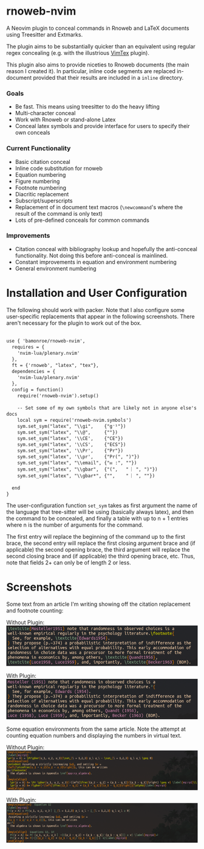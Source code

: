 # rnoweb-nvim

A Neovim plugin to conceal commands in Rnoweb and LaTeX documents using Treesitter and Extmarks.

The plugin aims to be substantially quicker than an equivalent using regular
regex concealing (e.g. with the illustrious
[VimTex](https://github.com/lervag/vimtex) plugin).

This plugin also aims to provide niceties to Rnoweb documents (the main reason
I created it). In particular, inline code segments are replaced in-document
provided that their results are included in a `inline` directory.

### Goals
- Be fast. This means using treesitter to do the heavy lifting  
- Multi-character conceal  
- Work with Rnoweb or stand-alone Latex  
- Conceal latex symbols and provide interface for users to specify their own conceals  

### Current Functionality
- Basic citation conceal  
- Inline code substitution for rnoweb  
- Equation numbering  
- Figure numbering  
- Footnote numbering  
- Diacritic replacement  
- Subscript/superscripts  
- Replacement of in document text macros (`\newcommand`'s where the result of the command is only text)  
- Lots of pre-defined conceals for common commands  

### Improvements
- Citation conceal with bibliography lookup and hopefully the anti-conceal functionality. Not doing this before anti-conceal is mainlined.  
- Constant improvements in equation and environment numbering  
- General environment numbering  

# Installation and User Configuration

The following should work with packer. Note that I also configure some
user-specific replacements that appear in the following screenshots. There
aren't necessary for the plugin to work out of the box.

```{lua}

use { 'bamonroe/rnoweb-nvim',
  requires = {
    'nvim-lua/plenary.nvim'
  },
  ft = {'rnoweb', "latex", "tex"},
  dependencies = {
    'nvim-lua/plenary.nvim'
  },
  config = function()
    require('rnoweb-nvim').setup()

    -- Set some of my own symbols that are likely not in anyone else's docs
    local sym = require('rnoweb-nvim.symbols')
    sym.set_sym("latex", "\\gi",    {"g⁻¹"})
    sym.set_sym("latex", "\\@",     {""})
    sym.set_sym("latex", '\\CE',    {"CE"})
    sym.set_sym("latex", '\\CS',    {"ECS"})
    sym.set_sym("latex", '\\Pr',    {"Pr"})
    sym.set_sym("latex", '\\pr',    {"Pr(", ")"})
    sym.set_sym("latex", "\\email", {"✉ :", ""})
    sym.set_sym("latex", "\\gbar",  {"(",   " ︳", ")"})
    sym.set_sym("latex", "\\gbar*", {"",    " ︳", ""})

  end
}

```

The user-configuration function `set_sym` takes as first argument the name of
the language that tree-sitter will be using (basically always latex), and then
the command to be concealed, and finally a table with up to n + 1 entries where
n is the number of arguments for the command.  

The first entry will replace the beginning of the command up to the first
brace, the second entry will replace the first closing argument brace and (if
applicable) the second opening brace, the third argument will replace the
second closing brace and (if applicable) the third opening brace, etc. Thus,
note that fields 2+ can only be of length 2 or less.


# Screenshots

Some text from an article I'm writing showing off the citation replacement and footnote counting:

Without Plugin:  
![Without Plugin](readme_media/citation_noplugin.png)

With Plugin:  
![With Plugin](readme_media/citation_plugin.png)


Some equation environments from the same article. Note the attempt at counting
equation numbers and displaying the numbers in virtual text.

Without Plugin:  
![Without Plugin](readme_media/math_noplugin.png)

With Plugin:  
![With Plugin](readme_media/math_plugin.png)

